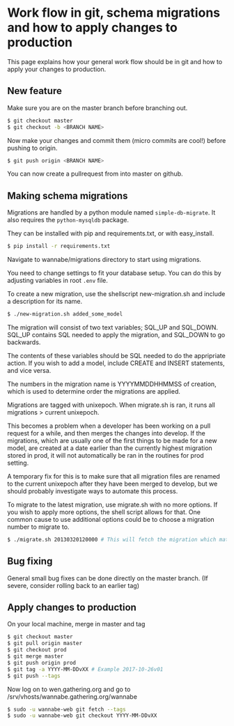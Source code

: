 # Work flow in git, schema migrations and how to apply changes to production

This page explains how your general work flow should be in git and how to apply your changes to production.

## New feature

Make sure you are on the master branch before branching out.

```bash
$ git checkout master
$ git checkout -b <BRANCH NAME>
```

Now make your changes and commit them (micro commits are cool!) before pushing to origin.

```bash
$ git push origin <BRANCH NAME>
```

You can now create a pullrequest from <BRANCH NAME> into master on github.

## Making schema migrations

Migrations are handled by a python module named `simple-db-migrate`. It also requires the `python-mysqldb` package.

They can be installed with pip and requirements.txt, or with easy_install.

```bash
$ pip install -r requirements.txt
```

Navigate to wannabe/migrations directory to start using migrations.

You need to change settings to fit your database setup. You can do this by adjusting variables in root `.env` file.

To create a new migration, use the shellscript new-migration.sh and include a description for its name.

```bash
$ ./new-migration.sh added_some_model
```

The migration will consist of two text variables; SQL_UP and SQL_DOWN. SQL_UP contains SQL needed to apply the migration, and SQL_DOWN to go backwards.

The contents of these variables should be SQL needed to do the appripriate action. If you wish to add a model, include CREATE and INSERT statements, and vice versa.

The numbers in the migration name is YYYYMMDDHHMMSS of creation, which is used to determine order the migrations are applied.

Migrations are tagged with unixepoch. When migrate.sh is ran, it runs all migrations > current unixepoch.

This becomes a problem when a developer has been working on a pull request for a while, and then merges the changes into develop. 
If the migrations, which are usually one of the first things to be made for a new model, are created at a date earlier than the currently highest migration stored in prod, it will not automatically be ran in the routines for prod setting.

A temporary fix for this is to make sure that all migration files are renamed to the current unixepoch after they have been merged to develop, but we should probably investigate ways to automate this process.

To migrate to the latest migration, use migrate.sh with no more options. If you wish to apply more options, the shell script allows for that.
One common cause to use additional options could be to choose a migration number to migrate to.
```bash
$ ./migrate.sh 20130320120000 # This will fetch the migration which matches the timestamp.
```

## Bug fixing
General small bug fixes can be done directly on the master branch. 
(If severe, consider rolling back to an earlier tag)

## Apply changes to production
On your local machine, merge in master and tag

```bash
$ git checkout master
$ git pull origin master
$ git checkout prod
$ git merge master
$ git push origin prod
$ git tag -a YYYY-MM-DDvXX # Example 2017-10-26v01
$ git push --tags
```
Now log on to wen.gathering.org and go to /srv/vhosts/wannabe.gathering.org/wannabe

```bash
$ sudo -u wannabe-web git fetch --tags
$ sudo -u wannabe-web git checkout YYYY-MM-DDvXX
```
